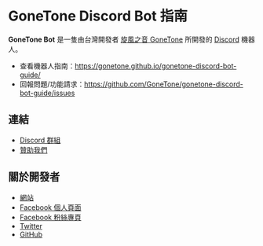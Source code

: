 # GoneTone Discord Bot 指南

**GoneTone Bot** 是一隻由台灣開發者 [旋風之音 GoneTone](https://blog.reh.tw/) 所開發的 [Discord](https://discord.com/) 機器人。

- 查看機器人指南：<https://gonetone.github.io/gonetone-discord-bot-guide/>
- 回報問題/功能請求：<https://github.com/GoneTone/gonetone-discord-bot-guide/issues>

## 連結

- [Discord 群組](https://discord.reh.tw/)
- [贊助我們](https://donate.reh.tw/)

## 關於開發者

- [網站](https://blog.reh.tw/)
- [Facebook 個人頁面](https://www.facebook.com/GoneToneDY)
- [Facebook 粉絲專頁](https://www.facebook.com/TPGoneTone/)
- [Twitter](https://twitter.com/TPGoneTone)
- [GitHub](https://github.com/GoneTone)

